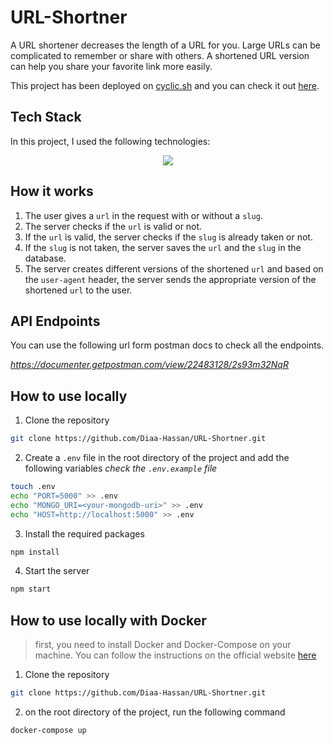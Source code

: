 # URL-Shortner

A URL shortener decreases the length of a URL for you. Large URLs can be complicated to remember or share with others. A shortened URL version can help you share your favorite link more easily.

This project has been deployed on [cyclic.sh](https://cyclic.sh/) and you can check it out [here](https://kind-blue-haddock-hat.cyclic.app/shortlinks).

## Tech Stack

In this project, I used the following technologies:

<p align="center">
  <img src="https://skillicons.dev/icons?i=js,nodejs,express,mongodb,docker,linux,git,vscode,postman" />
</p>

## How it works

1. The user gives a `url` in the request with or without a `slug`.
2. The server checks if the `url` is valid or not.
3. If the `url` is valid, the server checks if the `slug` is already taken or not.
4. If the `slug` is not taken, the server saves the `url` and the `slug` in the database.
5. The server creates different versions of the shortened `url` and based on the `user-agent` header, the server sends the appropriate version of the shortened `url` to the user.

## API Endpoints

You can use the following url form postman docs to check all the endpoints.

*https://documenter.getpostman.com/view/22483128/2s93m32NqR*

## How to use locally

1. Clone the repository

```bash
git clone https://github.com/Diaa-Hassan/URL-Shortner.git
```

2. Create a `.env` file in the root directory of the project and add the following variables _check the `.env.example` file_

```bash
touch .env
echo "PORT=5000" >> .env
echo "MONGO_URI=<your-mongodb-uri>" >> .env
echo "HOST=http://localhost:5000" >> .env
```

3. Install the required packages

```bash
npm install
```

4. Start the server

```bash
npm start
```

## How to use locally with Docker

> first, you need to install Docker and Docker-Compose on your machine. You can follow the instructions on the official website [here](https://docs.docker.com/get-docker/)

1. Clone the repository

```bash
git clone https://github.com/Diaa-Hassan/URL-Shortner.git
```

2. on the root directory of the project, run the following command

```bash
docker-compose up
```
